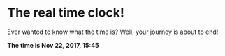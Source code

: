 # The real time clock!

Ever wanted to know what the time is? Well, your journey is about to end!

**The time is Nov 22, 2017, 15:45**